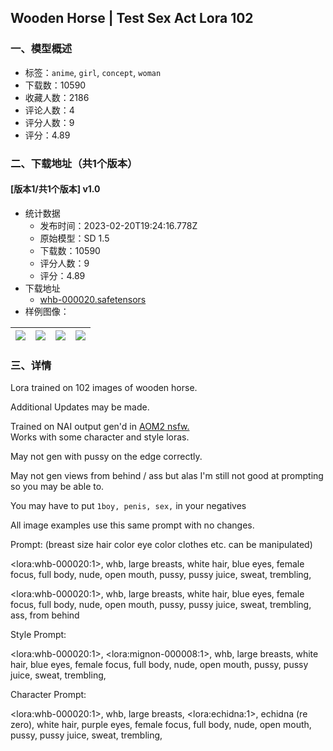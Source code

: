 ## Wooden Horse | Test Sex Act Lora 102
### 一、模型概述

- 标签：`anime`, `girl`, `concept`, `woman`
- 下载数：10590
- 收藏人数：2186
- 评论人数：4
- 评分人数：9
- 评分：4.89

### 二、下载地址（共1个版本）

#### [版本1/共1个版本] v1.0

- 统计数据
  - 发布时间：2023-02-20T19:24:16.778Z
  - 原始模型：SD 1.5
  - 下载数：10590
  - 评分人数：9
  - 评分：4.89
- 下载地址
  - [whb-000020.safetensors](https://civitai.com/api/download/models/13228)
- 样例图像：

| <img src="https://image.civitai.com/xG1nkqKTMzGDvpLrqFT7WA/f76d36d7-0993-4af2-c537-52554b611700/width=450/127892.jpeg" /> | <img src="https://image.civitai.com/xG1nkqKTMzGDvpLrqFT7WA/9269d9a2-1910-48f9-daa1-aa8e9ed7e900/width=450/127896.jpeg" /> | <img src="https://image.civitai.com/xG1nkqKTMzGDvpLrqFT7WA/d20629e7-44c8-48fe-569c-b297fa984300/width=450/127895.jpeg" /> | <img src="https://image.civitai.com/xG1nkqKTMzGDvpLrqFT7WA/acd6175d-160b-46b4-36af-5f1cba16da00/width=450/127894.jpeg" /> |
| ---- | ---- | ---- | ---- |


### 三、详情
<p>Lora trained on 102 images of wooden horse. </p><p>Additional Updates may be made.</p><p>Trained on NAI output gen'd in <a target="_blank" rel="ugc" href="https://huggingface.co/WarriorMama777/OrangeMixs/tree/main/Models/AbyssOrangeMix2">AOM2 nsfw.</a><br />Works with some character and style loras.</p><p>May not gen with pussy on the edge correctly.</p><p>May not gen views from behind / ass but alas I'm still not good at prompting so you may be able to.</p><p>You may have to put <code>1boy, penis, sex,</code> in your negatives</p><p></p><p>All image examples use this same prompt with no changes.</p><p>Prompt: (breast size hair color eye color clothes etc. can be manipulated)</p><p>&lt;lora:whb-000020:1&gt;, whb, large breasts, white hair, blue eyes, female focus, full body, nude, open mouth, pussy, pussy juice, sweat, trembling, </p><p></p><p>&lt;lora:whb-000020:1&gt;, whb, large breasts, white hair, blue eyes, female focus, full body, nude, open mouth, pussy, pussy juice, sweat, trembling, ass, from behind</p><p>Style Prompt:</p><p>&lt;lora:whb-000020:1&gt;, &lt;lora:mignon-000008:1&gt;, whb, large breasts, white hair, blue eyes, female focus, full body, nude, open mouth, pussy, pussy juice, sweat, trembling, </p><p></p><p>Character Prompt:</p><p>&lt;lora:whb-000020:1&gt;, whb, large breasts, &lt;lora:echidna:1&gt;, echidna (re zero), white hair, purple eyes, female focus, full body, nude, open mouth, pussy, pussy juice, sweat, trembling, </p>